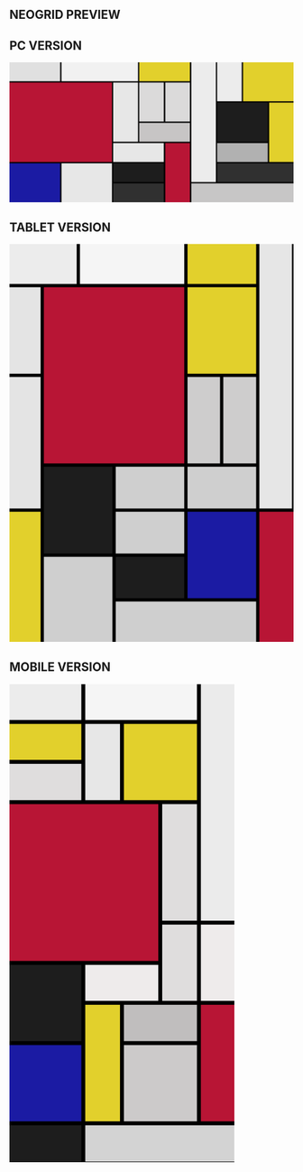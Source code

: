 ## NEOGRID PREVIEW

## PC VERSION

![Desktop](/img/1.png)

## TABLET VERSION

![Tablet](/img/2.png)

## MOBILE VERSION

![Mobile](/img/3.png)
